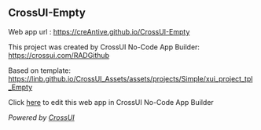 ## CrossUI-Empty
Web app url : https://creAntive.github.io/CrossUI-Empty

This project was created by CrossUI No-Code App Builder: https://crossui.com/RADGithub

Based on template: https://linb.github.io/CrossUI_Assets/assets/projects/Simple/xui_project_tpl_Empty

Click [here](https://crossui.com/RADGithub/#!from=github&owner=creAntive&repo=CrossUI-Empty) to edit this web app in CrossUI No-Code App Builder

<i>Powered by [CrossUI](https://crossui.com)</i>
